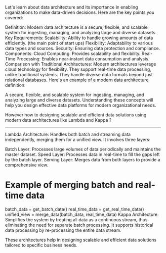 Let's learn about data architecture and its importance in enabling organizations to make data-driven decisions. Here are the key points you covered:

Definition: Modern data architecture is a secure, flexible, and scalable system for ingesting, managing, and analyzing large and diverse datasets.
Key Requirements:
Scalability: Ability to handle growing amounts of data efficiently. (the main point of start ups) 
Flexibility: Adaptability to various data types and sources.
Security: Ensuring data protection and compliance.
Components:
Cloud Computing: Provides scalability and flexibility.
Real-Time Processing: Enables near-instant data consumption and analysis.
Comparison with Traditional Architectures:
Modern architectures leverage cloud technology for flexibility.
They support real-time data processing, unlike traditional systems.
They handle diverse data formats beyond just relational databases.
Here's an example of a modern data architecture definition:

A secure, flexible, and scalable system for ingesting, managing, and analyzing large and diverse datasets.
Understanding these concepts will help you design effective data platforms for modern organizational needs.

However how to designing scalable and efficient data solutions using modern data architectures like Lambda and Kappa ? 

-------------------------
Lambda Architecture: Handles both batch and streaming data independently, merging them for a unified view. It involves three layers:

Batch Layer: Processes large volumes of data periodically and maintains the master dataset.
Speed Layer: Processes data in real-time to fill the gaps left by the batch layer.
Serving Layer: Merges data from both layers to provide a comprehensive view.
# Example of merging batch and real-time data
batch_data = get_batch_data()
real_time_data = get_real_time_data()
unified_view = merge_data(batch_data, real_time_data)
Kappa Architecture: Simplifies the system by treating all data as a continuous stream, thus eliminating the need for separate batch processing. It supports historical data processing by re-processing the entire data stream.

These architectures help in designing scalable and efficient data solutions tailored to specific business needs.
